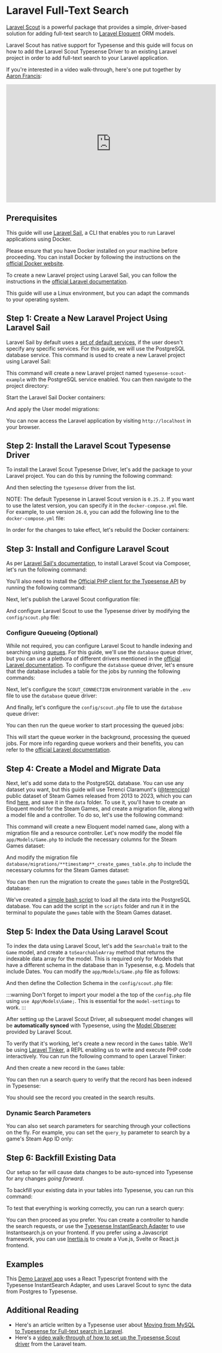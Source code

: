 # Laravel Full-Text Search

[Laravel Scout](https://laravel.com/docs/11.x/scout) is a powerful package that provides a simple, driver-based solution for adding full-text search to [Laravel Eloquent](https://laravel.com/docs/11.x/eloquent) ORM models. 

Laravel Scout has native support for Typesense and this guide will focus on how to add the Laravel Scout Typesense Driver to an existing Laravel project in order to add full-text search to your Laravel application.

If you're interested in a video walk-through, here's one put together by [Aaron Francis](https://x.com/aarondfrancis): 

<iframe width="560" height="315" src="https://www.youtube.com/embed/bDLVeJQei_Q?si=3aQLOLn4GEwJy1ok" title="YouTube video player" frameborder="0" allow="accelerometer; autoplay; clipboard-write; encrypted-media; gyroscope; picture-in-picture; web-share" referrerpolicy="strict-origin-when-cross-origin" allowfullscreen></iframe>

## Prerequisites

This guide will use [Laravel Sail](https://laravel.com/docs/11.x/sail), a CLI that enables you to run Laravel applications using Docker. 

Please ensure that you have Docker installed on your machine before proceeding. You can install Docker by following the instructions on the [official Docker website](https://docs.docker.com/get-docker/). 

To create a new Laravel project using Laravel Sail, you can follow the instructions in the [official Laravel documentation](https://laravel.com/docs/11.x/installation#docker-installation-using-sail). 

This guide will use a Linux environment, but you can adapt the commands to your operating system.

## Step 1: Create a New Laravel Project Using Laravel Sail

Laravel Sail by default uses a [set of default services](https://laravel.com/docs/11.x/installation#choosing-your-sail-services), if the user doesn't specify any specific services. For this guide, we will use the PostgreSQL database service. This command is used to create a new Laravel project using Laravel Sail:

<Tabs :tabs="['Shell']">

<template v-slot:Shell>

```shell
# macOS, Linux and WSL2
curl -s "https://laravel.build/typesense-scout-example?with=pgsql" | shell
```

</template>

</Tabs>

This command will create a new Laravel project named `typesense-scout-example` with the PostgreSQL service enabled. You can then navigate to the project directory:

<Tabs :tabs="['Shell']">

<template v-slot:Shell>

```shell 
cd typesense-scout-example
```

</template>

</Tabs>

Start the Laravel Sail Docker containers:

<Tabs :tabs="['Shell']">

<template v-slot:Shell>

```shell
./vendor/bin/sail up -d
```

</template>

</Tabs>

And apply the User model migrations:

<Tabs :tabs="['Shell']">

<template v-slot:Shell>

```shell
./vendor/bin/sail artisan migrate
```

</template>

</Tabs>

You can now access the Laravel application by visiting `http://localhost` in your browser.


## Step 2: Install the Laravel Scout Typesense Driver

To install the Laravel Scout Typesense Driver, let's add the package to your Laravel project. You can do this by running the following command: 

<Tabs :tabs="['Shell']">

<template v-slot:Shell>

```shell
php artisan sail:install
```

</template>

</Tabs>

And then selecting the `typesense` driver from the list.

NOTE: The default Typesense in Laravel Scout version is `0.25.2`. If you want to use the latest version, you can specify it in the `docker-compose.yml` file. For example, to use version `26.0`, you can add the following line to the `docker-compose.yml` file:

<Tabs :tabs="['yml']">

<template v-slot:yml>

```yml{2}
    typesense:
        image: 'typesense/typesense:26.0'
        ports:
            - '${FORWARD_TYPESENSE_PORT:-8108}:8108'
        environment:
            TYPESENSE_DATA_DIR: '${TYPESENSE_DATA_DIR:-/typesense-data}'
            TYPESENSE_API_KEY: '${TYPESENSE_API_KEY:-xyz}'
            TYPESENSE_ENABLE_CORS: '${TYPESENSE_ENABLE_CORS:-true}'
        volumes:
            - 'sail-typesense:/typesense-data'
        networks:
            - sail
        healthcheck:
            test:
                - CMD
                - wget
                - '--no-verbose'
                - '--spider'
                - 'http://localhost:8108/health'
            retries: 5
            timeout: 7s
```
</template>

</Tabs>

In order for the changes to take effect, let's rebuild the Docker containers:

<Tabs :tabs="['Shell']">

<template v-slot:Shell>

```shell
./vendor/bin/sail down

./vendor/bin/sail up -d
```

</template>

</Tabs>

## Step 3: Install and Configure Laravel Scout

As per [Laravel Sail's documentation](https://laravel.com/docs/11.x/sail#executing-composer-commands), to install Laravel Scout via Composer, let's run the following command:

<Tabs :tabs="['Shell']">

<template v-slot:Shell>

```shell
./vendor/bin/sail composer require laravel/scout
```

</template>

</Tabs>
 
You'll also need to install the [Official PHP client for the Typesense API](https://github.com/typesense/typesense-php) by running the following command:

<Tabs :tabs="['Shell']">

<template v-slot:Shell>

```shell
./vendor/bin/sail composer require php-http/curl-client typesense/typesense-php
```

</template>

</Tabs>


Next, let's publish the Laravel Scout configuration file:

<Tabs :tabs="['Shell']">

<template v-slot:Shell>

```shell
./vendor/bin/sail artisan vendor:publish --provider="Laravel\Scout\ScoutServiceProvider"
```

</template>

</Tabs>

And configure Laravel Scout to use the Typesense driver by modifying the `config/scout.php` file:

<Tabs :tabs="['PHP']">

<template v-slot:PHP>

```php
...
return [
    ...
    'driver' => env('SCOUT_DRIVER', 'typesense'),
    ...
];
```

</template>

</Tabs>

### Configure Queueing (Optional)

While not required, you can configure Laravel Scout to handle indexing and searching using [queues](https://laravel.com/docs/11.x/scout#queueing). For this guide, we'll use the `database` queue driver, but you can use a plethora of different drivers mentioned in the [official Laravel documentation](https://laravel.com/docs/11.x/queues#driver-prerequisites). To configure the `database` queue driver, let's ensure that the database includes a table for the jobs by running the following commands:

<Tabs :tabs="['Shell']">

<template v-slot:Shell>

```shell
./vendor/bin/sail artisan make:queue-table

./vendor/bin/sail artisan migrate
```

</template>

</Tabs>

Next, let's configure the `SCOUT_CONNECTION` environment variable in the `.env` file to use the `database` queue driver:

<Tabs :tabs="['Shell']">

<template v-slot:Shell>

```shell
echo "SCOUT_CONNECTION=database" >> .env
```

</template>

</Tabs>

And finally, let's configure the `config/scout.php` file to use the `database` queue driver:

<Tabs :tabs="['PHP']">

<template v-slot:PHP>

```php
...
return [
    ...
    'queue' => [
        'connection' => env('SCOUT_CONNECTION', false),
        'queue' => 'scout',
    ],
    ...
];
```

</template>

</Tabs>

You can then run the queue worker to start processing the queued jobs:

<Tabs :tabs="['Shell']">

<template v-slot:Shell>

```shell
./vendor/bin/sail artisan queue:work database --queue=scout
```

</template>

</Tabs>

This will start the queue worker in the background, processing the queued jobs. For more info regarding queue workers and their benefits, you can refer to the [official Laravel documentation](https://laravel.com/docs/11.x/queues).

## Step 4: Create a Model and Migrate Data

Next, let's add some data to the PostgreSQL database. You can use any dataset you want, but this guide will use Terenci Claramunt's ([@terencicp](https://github.com/terencicp)) public dataset of Steam Games released from 2013 to 2023, which you can find [here](https://github.com/typesense/showcase-laravel-steam-games-search/blob/master/data/games.csv), and save it in the `data` folder.
To use it, you'll have to create an Eloquent model for the Steam Games, and create a migration file, along with a model file and a controller. To do so, let's use the following command:

<Tabs :tabs="['Shell']">

<template v-slot:Shell>

```shell

./vendor/bin/sail artisan make:model Game -mrc

```

</template>

</Tabs>

This command will create a new Eloquent model named `Game`, along with a migration file and a resource controller. Let's now modify the model file `app/Models/Game.php` to include the necessary columns for the Steam Games dataset:

<Tabs :tabs="['PHP']">

<template v-slot:PHP>

```php{17,24-34,41-50}
<?php

namespace App\Models;

use Illuminate\Database\Eloquent\Factories\HasFactory;
use Illuminate\Database\Eloquent\Model;

class Game extends Model
{
    use HasFactory;

    /**
     * The table associated with the model.
     *
     * @var string
     */
    protected $table = "games";

    /**
     * The attributes that are mass assignable.
     *
     * @var array
     */
    protected $fillable = [
        "name",
        "release_date",
        "price",
        "positive",
        "negative",
        "app_id",
        "min_owners",
        "max_owners",
        "hltb_single",
    ];

    /**
     * The attributes that should be cast to native types.
     *
     * @var array
     */
    protected $casts = [
        "release_date" => "datetime",
        "price" => "float",
        "positive" => "integer",
        "negative" => "integer",
        "app_id" => "integer",
        "min_owners" => "integer",
        "max_owners" => "integer",
        "hltb_single" => "integer",
    ];

}
```

</template>

</Tabs>


And modify the migration file `database/migrations/**timestamp**_create_games_table.php` to include the necessary columns for the Steam Games dataset:

<Tabs :tabs="['PHP']">

<template v-slot:PHP>

```php{16-24}
<?php

use Illuminate\Database\Migrations\Migration;
use Illuminate\Database\Schema\Blueprint;
use Illuminate\Support\Facades\Schema;

return new class extends Migration {
    /**
     * Run the migrations.
     */
    public function up(): void
    {
        Schema::create("games", function (Blueprint $table) {
            $table->id();
            $table->timestamps();
            $table->string("name");
            $table->timestamp("release_date");
            $table->float("price");
            $table->integer("positive");
            $table->integer("negative");
            $table->integer("app_id");
            $table->integer("min_owners");
            $table->integer("max_owners");
            $table->integer("hltb_single")->nullable();
        });
    }

    /**
     * Reverse the migrations.
     */
    public function down(): void
    {
        Schema::dropIfExists("games");
    }
};
```

</template>

</Tabs>

You can then run the migration to create the `games` table in the PostgreSQL database:

<Tabs :tabs="['Shell']">

<template v-slot:Shell>

```shell
./vendor/bin/sail artisan migrate

```

</template>

</Tabs>

We've created a [simple bash script](https://github.com/typesense/showcase-laravel-steam-games-search/blob/master/scripts/sourcedb.sh) to load all the data into the PostgreSQL database. You can add the script in the `scripts` folder and run it in the terminal to populate the `games` table with the Steam Games dataset.

## Step 5: Index the Data Using Laravel Scout

To index the data using Laravel Scout, let's add the `Searchable` trait to the `Game` model, and create a `toSearchableArray` method that returns the indexable data array for the model. This is required only for Models that have a different schema in the database than in Typesense, e.g. Models that include Dates. You can modify the `app/Models/Game.php` file as follows:

<Tabs :tabs="['PHP']">

<template v-slot:PHP>

```php{7,42-53}
<?php

namespace App\Models;

use Illuminate\Database\Eloquent\Factories\HasFactory;
use Illuminate\Database\Eloquent\Model;
use Laravel\Scout\Searchable;

class Game extends Model
{
    use HasFactory;

    /**
     * The table associated with the model.
     *
     * @var string
     */
    protected $table = "games";

    /**
     * The attributes that are mass assignable.
     *
     * @var array
     */
    protected $fillable = [
        "name",
        "release_date",
        "price",
        "positive",
        "negative",
        "app_id",
        "min_owners",
        "max_owners",
        "hltb_single",
    ];

    /**
     * Get the indexable data array for the model.
     *
     * @return array<string, mixed>
     */
    public function toSearchableArray()
    {
        return array_merge($this->toArray(), [
            "id" => (string) $this->id,
            "created_at" => $this->created_at->timestamp,
            // Use the UNIX timestamp for Typesense integration
            // https://typesense.org/docs/26.0/api/collections.html#indexing-dates
            "release_date" => $this->release_date->timestamp,
            // Cast it as string in order to query by it
            "app_id" => (string) $this->app_id,
        ]);
    }

    /**
     * The attributes that should be cast to native types.
     *
     * @var array
     */
    protected $casts = [
        "release_date" => "datetime",
        "price" => "float",
        "positive" => "integer",
        "negative" => "integer",
        "app_id" => "integer",
        "min_owners" => "integer",
        "max_owners" => "integer",
        "hltb_single" => "integer",
    ];

}
```

</template>

</Tabs>

And then define the <RouterLink :to="`/${$site.themeConfig.typesenseLatestVersion}/api/collections.html#with-pre-defined-schema`">Collection Schema</RouterLink> in the `config/scout.php` file:

<Tabs :tabs="['PHP']">

<template v-slot:PHP>

```php{3,9-64}
<?php

use App\Models\Game;

return [
  ...
    'typesense' => [
    ...
        'model-settings' => [
            Game::class => [
                "collection-schema" => [
                    "fields" => [
                        [
                            "name" => "name",
                            "type" => "string",
                        ],
                        [
                            "name" => "price",
                            "facet" => true,
                            "type" => "float",
                        ],
                        [
                            "name" => "hltb_single",
                            "type" => "int32",
                            "facet" => true,
                            "optional" => true,
                        ],
                        [
                            "name" => "positive",
                            "facet" => true,
                            "type" => "int32",
                        ],
                        [
                            "name" => "negative",
                            "facet" => true,
                            "type" => "int32",
                        ],
                        [
                            "name" => "app_id",
                            "type" => "string",
                        ],
                        [
                            "name" => "min_owners",
                            "type" => "int32",
                        ],
                        [
                            "name" => "max_owners",
                            "type" => "int32",
                        ],
                        [
                            "name" => "created_at",
                            "type" => "int64",
                        ],
                        [
                            "name" => "release_date",
                            "type" => "int64",
                        ],
                    ],
                    "default_sorting_field" => "release_date",
                ],
                "search-parameters" => [
                    "query_by" => "name, app_id",
                ],
            ],
        ],
    ],
```

</template>

</Tabs>

:::warning
Don't forget to import your model a the top of the `config.php` file using `use App\Models\Game;`. This is essential for the `model-settings` to work.
:::

After setting up the Laravel Scout Driver, all subsequent model changes will be **automatically synced** with Typesense, using the [Model Observer](https://github.com/laravel/scout/blob/10.x/src/ModelObserver.php) provided by Laravel Scout. 

To verify that it's working, let's create a new record in the `Games` table. We'll be using [Laravel Tinker](https://github.com/laravel/tinker), a REPL enabling us to write and execute PHP code interactively. You can run the following command to open Laravel Tinker:

<Tabs :tabs="['Shell']">

<template v-slot:Shell>

```shell
./vendor/bin/sail artisan tinker
```

</template>

</Tabs>

And then create a new record in the `Games` table:

<Tabs :tabs="['PHP']">

<template v-slot:PHP>

```php
use App\Models\Game;

$game = Game::create([
    'name' => 'Typesense is awesome',
    'release_date' => now(),
    'price' => 10.99,
    'positive' => 0,
    'negative' => 0,
    'app_id' => 99999,
    'min_owners' => 0,
    'max_owners' => 0,
    'hltb_single' => 0
]);
```

</template>

</Tabs>

You can then run a search query to verify that the record has been indexed in Typesense:

<Tabs :tabs="['PHP', 'Shell']">

<template v-slot:Shell>

```shell
curl -H "X-TYPESENSE-API-KEY: ${TYPESENSE_API_KEY}" \
"http://localhost:8108/collections/games/documents/search?q=typesense&query_by=name"
```

</template>

<template v-slot:PHP>

```php
use App\Models\Game;

Game::search('typesense')->get()->toArray();
```

</template>

</Tabs>

You should see the record you created in the search results.

### Dynamic Search Parameters

You can also set <RouterLink :to="`/${$site.themeConfig.typesenseLatestVersion}/api/documents.html#search-parameters`">search parameters</RouterLink> for searching through your collections on the fly. For example, you can set the `query_by` parameter to search by a game's Steam App ID only:

<Tabs :tabs="['PHP']">

<template v-slot:PHP>

```php

use App\Models\Game;

Game::search('99999')->options([
    'query_by' => 'app_id'
])->get()->toArray();

```

</template>

</Tabs>

## Step 6: Backfill Existing Data

Our setup so far will cause data changes to be auto-synced into Typesense for any changes _going forward_.

To backfill your existing data in your tables into Typesense, you can run this command:

<Tabs :tabs="['Shell']">

<template v-slot:Shell>

```shell
./vendor/bin/sail artisan scout:import "App\Models\Game"
```
  
</template>

</Tabs>

To test that everything is working correctly, you can run a search query:

<Tabs :tabs="['PHP', 'Shell']">

<template v-slot:Shell>

```shell
curl -H "X-TYPESENSE-API-KEY: ${TYPESENSE_API_KEY}" \
"http://localhost:8108/collections/games/documents/search\
?q=persona&query_by=name"
```

</template>

<template v-slot:PHP>

```php
use App\Models\Game;

Game::search('persona')->get()->toArray();
```

</template>

</Tabs>

You can then proceed as you prefer. You can create a controller to handle the search requests, or use the [Typesense InstantSearch Adapter](https://github.com/typesense/typesense-instantsearch-adapter) to use Instantsearch.js on your frontend. If you prefer using a Javascript framework, you can use [Inertia.js](https://inertiajs.com/) to create a Vue.js, Svelte or React.js frontend.

## Examples

This [Demo Laravel app](https://github.com/typesense/showcase-laravel-steam-games-search/tree/master) uses a React Typescript frontend with the Typesense InstantSearch Adapter, and uses Laravel Scout to sync the data from Postgres to Typesense.

## Additional Reading

- Here's an article written by a Typesense user about [Moving from MySQL to Typesense for Full-text search in Laravel](https://tighten.com/insights/blazing-fast-full-text-search-in-laravel-from-mysql-to-typesense/).
- Here's a [video walk-through of how to set up the Typesense Scout driver](https://www.youtube.com/watch?v=0o3Ua52Y6pU) from the Laravel team. 

